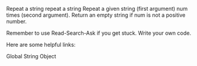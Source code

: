 Repeat a string repeat a string
Repeat a given string (first argument) num times (second argument). Return an empty string if num is not a positive number.

Remember to use Read-Search-Ask if you get stuck. Write your own code.

Here are some helpful links:

Global String Object
